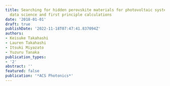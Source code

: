 ```yaml
---
title: Searching for hidden perovskite materials for photovoltaic systems by combining
  data science and first principle calculations
date: '2018-01-01'
draft: true
publishDate: '2022-11-18T07:47:41.837094Z'
authors:
- Keisuke Takahashi
- Lauren Takahashi
- Itsuki Miyazato
- Yuzuru Tanaka
publication_types:
- '2'
abstract: ''
featured: false
publication: '*ACS Photonics*'
---
```


